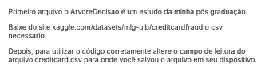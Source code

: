 Primeiro arquivo o ArvoreDecisao é um estudo da minha pós graduação.

Baixe do site kaggle.com/datasets/mlg-ulb/creditcardfraud o csv necessario.

Depois, para utilizar o código corretamente altere o campo de leitura do arquivo creditcard.csv para onde você salvou o arquivo em seu dispositivo.
